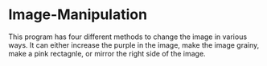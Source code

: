 # Image-Manipulation
This program has four different methods to change the image in various ways. It can either increase the purple in the image, make the image grainy, make a pink rectagnle,  or mirror the right side of the image.
